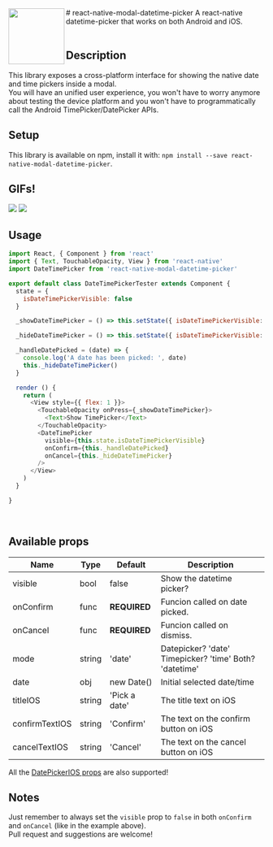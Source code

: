 <img src="https://raw.githubusercontent.com/mmazzarolo/react-native-modal-datetime-picker/master/extras/logo.png" width="110" align="left">
# react-native-modal-datetime-picker
A react-native datetime-picker that works on both Android and iOS.
<br/>
<br/>

## Description
This library exposes a cross-platform interface for showing the native date and time pickers inside a modal.  
You will have an unified user experience, you won't have to worry anymore about testing the device platform and you won't have to programmatically call the Android TimePicker/DatePicker APIs.
<br/>

## Setup
This library is available on npm, install it with: `npm install --save react-native-modal-datetime-picker`.  

## GIFs!
<img src="https://raw.githubusercontent.com/mmazzarolo/react-native-modal-datetime-picker/master/extras/datetimepicker-android.gif">
<img src="https://raw.githubusercontent.com/mmazzarolo/react-native-modal-datetime-picker/master/extras/datetimepicker-ios.gif">

## Usage
```javascript
import React, { Component } from 'react'
import { Text, TouchableOpacity, View } from 'react-native'
import DateTimePicker from 'react-native-modal-datetime-picker'

export default class DateTimePickerTester extends Component {
  state = {
    isDateTimePickerVisible: false
  }

  _showDateTimePicker = () => this.setState({ isDateTimePickerVisible: true })

  _hideDateTimePicker = () => this.setState({ isDateTimePickerVisible: false })

  _handleDatePicked = (date) => {
    console.log('A date has been picked: ', date)
    this._hideDateTimePicker()
  }

  render () {
    return (
      <View style={{ flex: 1 }}>
        <TouchableOpacity onPress={_showDateTimePicker}>
          <Text>Show TimePicker</Text>
        </TouchableOpacity>
        <DateTimePicker
          visible={this.state.isDateTimePickerVisible}
          onConfirm={this._handleDatePicked}
          onCancel={this._hideDateTimePicker}
        />
      </View>
    )
  }

}
```
<br/>

## Available props
| Name | Type| Default | Description |
| --- | --- | --- | --- |
| visible | bool | false | Show the datetime picker? |
| onConfirm | func | **REQUIRED** | Funcion called on date picked. |
| onCancel | func | **REQUIRED** |  Funcion called on dismiss. |
| mode | string | 'date' | Datepicker? 'date' Timepicker? 'time' Both? 'datetime' |
| date | obj | new Date() | Initial selected date/time |
| titleIOS | string | 'Pick a date' | The title text on iOS |
| confirmTextIOS | string | 'Confirm' | The text on the confirm button on iOS |
| cancelTextIOS | string | 'Cancel' | The text on the cancel button on iOS |  

All the [DatePickerIOS props](https://facebook.github.io/react-native/docs/datepickerios.html) are also supported!  

## Notes
Just remember to always set the `visible` prop to `false` in both `onConfirm` and `onCancel` (like in the example above).  
Pull request and suggestions are welcome!  
